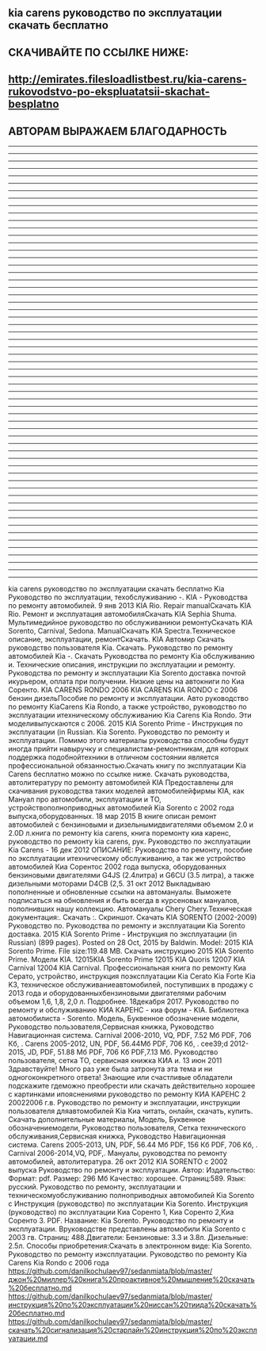 kia carens руководство по эксплуатации скачать бесплатно
--------------------------------------------------
СКАЧИВАЙТЕ ПО ССЫЛКЕ НИЖЕ:
--------------------------------------------------
http://emirates.filesloadlistbest.ru/kia-carens-rukovodstvo-po-ekspluatatsii-skachat-besplatno
--------------------------------------------------
АВТОРАМ ВЫРАЖАЕМ БЛАГОДАРНОСТЬ
--------------------------------------------------
--------------------------------------------------
--------------------------------------------------
--------------------------------------------------
--------------------------------------------------
--------------------------------------------------
--------------------------------------------------
--------------------------------------------------
--------------------------------------------------
--------------------------------------------------
--------------------------------------------------
--------------------------------------------------
--------------------------------------------------
--------------------------------------------------
--------------------------------------------------
--------------------------------------------------
--------------------------------------------------
--------------------------------------------------
--------------------------------------------------
--------------------------------------------------
--------------------------------------------------
--------------------------------------------------
--------------------------------------------------
--------------------------------------------------
--------------------------------------------------
--------------------------------------------------
--------------------------------------------------
--------------------------------------------------
--------------------------------------------------
--------------------------------------------------
--------------------------------------------------
--------------------------------------------------
--------------------------------------------------
--------------------------------------------------
--------------------------------------------------
--------------------------------------------------
--------------------------------------------------
--------------------------------------------------
--------------------------------------------------
--------------------------------------------------
--------------------------------------------------
--------------------------------------------------
--------------------------------------------------
--------------------------------------------------
--------------------------------------------------
--------------------------------------------------
--------------------------------------------------
--------------------------------------------------
--------------------------------------------------
--------------------------------------------------
--------------------------------------------------
--------------------------------------------------
--------------------------------------------------
--------------------------------------------------
--------------------------------------------------
--------------------------------------------------
--------------------------------------------------
--------------------------------------------------
--------------------------------------------------
--------------------------------------------------
kia carens руководство по эксплуатации скачать бесплатно Kia Руководство по эксплуатации, техобслуживанию  -. KIA - Руководства по ремонту автомобилей. 9 янв 2013  KIA Rio. Repair manualСкачать KIA Rio. Ремонт и эксплуатация автомобиляСкачать KIA Sephia Shuma. Мультимедийное руководство по обслуживаниюи ремонтуСкачать KIA Sorento, Carnival, Sedona. ManualСкачать KIA Spectra.Техническое описание, эксплуатации, ремонтСкачать. KIA Автомир  Скачать руководство пользователя Kia. Скачать. Руководство по ремонту автомобилей Kia -. Скачать Руководства по ремонту Kia обслуживанию и. Технические описания, инструкции по эксплуатации и ремонту. Руководства по ремонту и эксплуатации Kia Sorento доставка почтой икурьером, оплата при получении. Низкие цены на автокниги по Киа Соренто. KIA CARENS RONDO 2006 KIA CARENS  KIA RONDO с 2006 бензин  дизельПособие по ремонту и эксплуатации. Авто руководство по ремонту KiaCarens  Kia Rondo, а также устройство, руководство по эксплуатации итехническому обслуживанию Kia Carens  Kia Rondo. Эти моделивыпускаются с 2006. 2015 KIA Sorento Prime - Инструкция по эксплуатации (in Russian. Kia Sorento. Руководство по ремонту и эксплуатации. Помимо этого материалы руководства способны будут иногда прийти навыручку и специалистам-ремонтникам, для которых поддержка подобнойтехники в отличном состоянии является профессиональной обязанностью.Скачать книгу по эксплуатации Kia Carens бесплатно можно по ссылке ниже. Скачать руководства, автолитературу по ремонту автомобилей KIA Предоставлены для скачивания руководства таких моделей автомобилейфирмы KIA, как  Мануал про автомобили, эксплуатации и TO, устройствополноприводных автомобилей Kia Sorento с 2002 года выпуска,оборудованных. 18 мар 2015  В книге описан ремонт автомобилей с бензиновыми и дизельнымидвигателями объемом 2.0 и 2.0D л.книга по ремонту kia carens, книга поремонту киа каренс, руководство по ремонту kia carens, рук. Руководство по эксплуатации Kia Carens -
16 дек 2012  ОПИСАНИЕ: Руководство по ремонту, пособие по эксплуатации итехническому обслуживанию, а так же устройство автомобилей Киа Сорентос 2002 года выпуска, оборудованных бензиновыми двигателями G4JS (2.4литра) и G6CU (3.5 литра), а также дизельными моторами D4CB (2,5. 31 окт 2012  Выкладываю пополненные и обновленные ссылки на автомануалы. Выможете подписаться на обновления  и быть всегда в курсеновых мануалов, пополнивших нашу коллекцию. Автомануалы Chery Chery.Техническая документация:. Скачать :. Cкриншот. Скачать KIA SORENTO (2002-2009) Руководство по. Руководства по ремонту и эксплуатации Kia Sorento доставка. 2015 KIA Sorento Prime - Инструкция по эксплуатации (in Russian) (899 pages). Posted on 28 Oct, 2015 by Baldwin. Model: 2015 KIA Sorento Prime. File size:119.48 MB. Скачать инструкцию 2015 KIA Sorento Prime. Модели KIA. 12015KIA Sorento Prime  12015 KIA Quoris  12007 KIA Carnival  12004 KIA Carnival. Профессиональная книга по ремонту Киа Серато, устройство, инструкция поэксплуатации Kia Cerato  Kia Forte  Kia K3, техническое обслуживаниеавтомобилей, поступивших в продажу с 2013 года и оборудованныхбензиновыми двигателями рабочим объемом 1,6, 1,8, 2,0 л. Подробнее. 18декабря 2017. Руководство по ремонту и обслуживанию КИА КАРЕНС - киа форум - KIA. Библиотека автомобилиста - Sorento. Модель, Буквенное обозначение модели, Руководство пользователя,Сервисная книжка, Руководство Навигационная система. Carnival 2006-2010, VQ, PDF, 7.52 Мб  PDF, 706 Кб, . Carens 2005-2012, UN, PDF, 56.44Мб  PDF, 706 Кб, . cee39;d 2012-2015, JD, PDF, 51.88 Мб  PDF, 706 Кб  PDF,7.13 Мб. Руководство пользователя, сетка ТО, сервисная книжка КИА и. 13 июн 2011  Здравствуйте! Много раз уже была затронута эта тема и ни одногоконкретного ответа! Знающие или счастливые обладатели подскажите гдеможно преобрести или скачать действительно хорошее с картинками ипояснениями руководство по ремонту КИА КАРЕНС 2 20022006 г.в. Руководство по ремонту и эксплуатации, инструкции пользователя дляавтомобилей Kia  Киа читать, онлайн, скачать, купить. Скачать дополнительные материалы,  Модель, Буквенное обозначениемодели, Руководство пользователя, Сетка технического обслуживания,Сервисная книжка, Руководство Навигационная система. Carens 2005-2013, UN, PDF, 56.44 Мб  PDF, 156 Кб  PDF, 706 Кб, . Carnival 2006-2014,VQ, PDF,. Мануалы, руководства по ремонту автомобилей, автолитература. 26 окт 2012  KIA SORENTO с 2002 выпуска Руководство по ремонту и эксплуатации. Автор: Издательство: Формат: pdf. Размер: 296 Мб Качество: хорошее. Страниц:589. Язык: русский. Руководство по ремонту, эксплуатации и техническомуобслуживанию полноприводных автомобилей Kia Sorento с
Инструкция (руководство) по эксплуатации Kia Sorento. Инструкция (руководство) по эксплуатации Киа Соренто 1, Киа Соренто 2,Киа Соренто 3. PDF. Название: Kia Sorento. Руководство по ремонту и эксплуатации. Вруководстве представлены автомобили Kia Sorento c 2003 гв. Страниц: 488.Двигатели: Бензиновые: 3.3 и 3.8л. Дизельные: 2.5л. Способы приобретения:Скачать в электронном виде: Kia Sorento. Руководство по ремонту иэксплуатации. Руководство по ремонту Kia Carens  Kia Rondo c 2006 года
https://github.com/danilkochulaev97/sedanmiata/blob/master/джон%20миллер%20книга%20проактивное%20мышление%20скачать%20бесплатно.md
https://github.com/danilkochulaev97/sedanmiata/blob/master/инструкция%20по%20эксплуатации%20ниссан%20тиида%20скачать%20бесплатно.md
https://github.com/danilkochulaev97/sedanmiata/blob/master/скачать%20сигнализация%20старлайн%20инструкция%20по%20эксплуатации.md